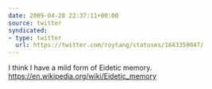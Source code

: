 ```yaml
---
date: 2009-04-28 22:37:11+00:00
source: twitter
syndicated:
- type: twitter
  url: https://twitter.com/roytang/statuses/1643359047/
---
```


I think I have a mild form of Eidetic memory. https://en.wikipedia.org/wiki/Eidetic_memory